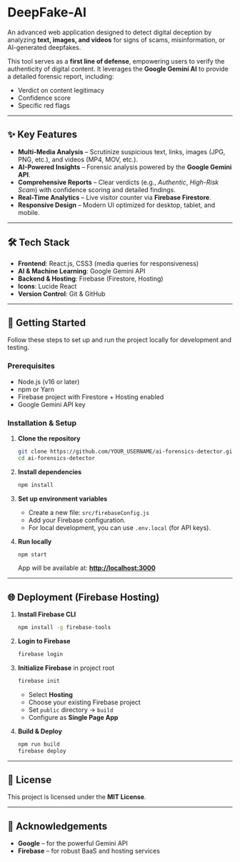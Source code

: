 
# DeepFake-AI

An advanced web application designed to detect digital deception by analyzing **text, images, and videos** for signs of scams, misinformation, or AI-generated deepfakes.  

This tool serves as a **first line of defense**, empowering users to verify the authenticity of digital content. It leverages the **Google Gemini AI** to provide a detailed forensic report, including:  
- Verdict on content legitimacy  
- Confidence score  
- Specific red flags  

---

## ✨ Key Features  

- **Multi-Media Analysis** – Scrutinize suspicious text, links, images (JPG, PNG, etc.), and videos (MP4, MOV, etc.).  
- **AI-Powered Insights** – Forensic analysis powered by the **Google Gemini API**.  
- **Comprehensive Reports** – Clear verdicts (e.g., *Authentic*, *High-Risk Scam*) with confidence scoring and detailed findings.  
- **Real-Time Analytics** – Live visitor counter via **Firebase Firestore**.  
- **Responsive Design** – Modern UI optimized for desktop, tablet, and mobile.  

---

## 🛠️ Tech Stack  

- **Frontend**: React.js, CSS3 (media queries for responsiveness)  
- **AI & Machine Learning**: Google Gemini API  
- **Backend & Hosting**: Firebase (Firestore, Hosting)  
- **Icons**: Lucide React  
- **Version Control**: Git & GitHub  

---

## 🚀 Getting Started  

Follow these steps to set up and run the project locally for development and testing.  

### Prerequisites  
- Node.js (v16 or later)  
- npm or Yarn  
- Firebase project with Firestore + Hosting enabled  
- Google Gemini API key  

### Installation & Setup  

1. **Clone the repository**  
   ```bash
   git clone https://github.com/YOUR_USERNAME/ai-forensics-detector.git
   cd ai-forensics-detector
   ````

2. **Install dependencies**

   ```bash
   npm install
   ```

3. **Set up environment variables**

   * Create a new file: `src/firebaseConfig.js`
   * Add your Firebase configuration.
   * For local development, you can use `.env.local` (for API keys).

4. **Run locally**

   ```bash
   npm start
   ```

   App will be available at: **[http://localhost:3000](http://localhost:3000)**

---

## 🌐 Deployment (Firebase Hosting)

1. **Install Firebase CLI**

   ```bash
   npm install -g firebase-tools
   ```

2. **Login to Firebase**

   ```bash
   firebase login
   ```

3. **Initialize Firebase** in project root

   ```bash
   firebase init
   ```

   * Select **Hosting**
   * Choose your existing Firebase project
   * Set `public` directory → `build`
   * Configure as **Single Page App**

4. **Build & Deploy**

   ```bash
   npm run build
   firebase deploy
   ```

---

## 📜 License

This project is licensed under the **MIT License**.

---

## 🙏 Acknowledgements

* **Google** – for the powerful Gemini API
* **Firebase** – for robust BaaS and hosting services


